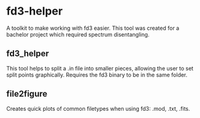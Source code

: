 # fd3-helper
A toolkit to make working with fd3 easier. This tool was created for a bachelor project which required spectrum disentangling.

## fd3_helper
This tool helps to split a .in file into smaller pieces, allowing the user to set split points graphically. Requires the fd3 binary to be in the same folder. 

## file2figure
Creates quick plots of common filetypes when using fd3: .mod, .txt, .fits.
